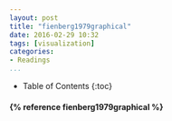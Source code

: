 ```yaml
---
layout: post
title: "fienberg1979graphical"
date: 2016-02-29 10:32
tags: [visualization]
categories: 
- Readings
...
```


* Table of Contents
{:toc}

<h4>{% reference fienberg1979graphical %}</h4>

